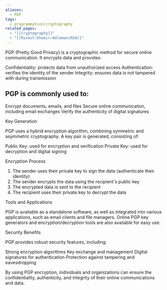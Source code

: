 ```yaml
---
aliases:
  - PGP
tags:
  - programmation/cryptography
related pages:
  - "[[Cryptography]]"
  - "[[Rivest–Shamir–Adleman|RSA]]"
---
```

PGP (Pretty Good Privacy) is a cryptographic method for secure online communication. It encrypts data and provides:

 Confidentiality: protects data from unauthorized access
 Authentication: verifies the identity of the sender
 Integrity: ensures data is not tampered with during transmission

## PGP is commonly used to:

 Encrypt documents, emails, and files
 Secure online communication, including email exchanges
 Verify the authenticity of digital signatures

Key Generation

PGP uses a hybrid encryption algorithm, combining symmetric and asymmetric cryptography. A key pair is generated, consisting of:

 Public Key: used for encryption and verification
 Private Key: used for decryption and digital signing

Encryption Process

1. The sender uses their private key to sign the data (authenticate their identity)
2. The sender encrypts the data using the recipient's public key
3. The encrypted data is sent to the recipient
4. The recipient uses their private key to decrypt the data

Tools and Applications

PGP is available as a standalone software, as well as integrated into various applications, such as email clients and file managers. Online PGP key generators and encryption/decryption tools are also available for easy use.

Security Benefits

PGP provides robust security features, including:

 Strong encryption algorithms
 Key exchange and management
 Digital signatures for authentication
 Protection against tampering and eavesdropping

By using PGP encryption, individuals and organizations can ensure the confidentiality, authenticity, and integrity of their online communications and data.